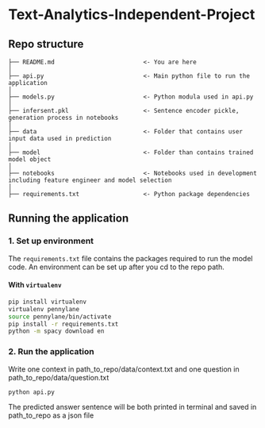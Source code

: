 # Text-Analytics-Independent-Project

## Repo structure 
```
├── README.md                         <- You are here
│
├── api.py                            <- Main python file to run the application
│
├── models.py                         <- Python modula used in api.py
│
├── infersent.pkl                     <- Sentence encoder pickle, generation process in notebooks
│
├── data                              <- Folder that contains user input data used in prediction
│
├── model                             <- Folder than contains trained model object
│   
├── notebooks                         <- Notebooks used in development including feature engineer and model selection
│
├── requirements.txt                  <- Python package dependencies 
```

## Running the application 
### 1. Set up environment 
The `requirements.txt` file contains the packages required to run the model code. An environment can be set up after you cd to the repo path. 
#### With `virtualenv`
```bash
pip install virtualenv
virtualenv pennylane
source pennylane/bin/activate
pip install -r requirements.txt
python -m spacy download en
```

### 2. Run the application
Write one context in path_to_repo/data/context.txt and one question in path_to_repo/data/question.txt
 ```bash
python api.py
 ```
The predicted answer sentence will be both printed in terminal and saved in path_to_repo as a json file
